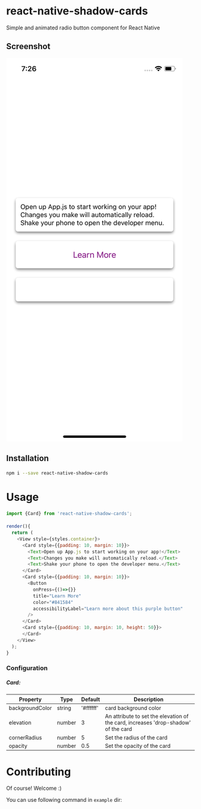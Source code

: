 # react-native-shadow-cards
Simple and animated radio button component for React Native


Screenshot
---

![Demo](./screenshots/screenshot.png)


## Installation

```sh
npm i --save react-native-shadow-cards
```

# Usage

```js
import {Card} from 'react-native-shadow-cards';

render(){
  return (
    <View style={styles.container}>
      <Card style={{padding: 10, margin: 10}}>
        <Text>Open up App.js to start working on your app!</Text>
        <Text>Changes you make will automatically reload.</Text>
        <Text>Shake your phone to open the developer menu.</Text>
      </Card>
      <Card style={{padding: 10, margin: 10}}>
        <Button
          onPress={()=>{}}
          title="Learn More"
          color="#841584"
          accessibilityLabel="Learn more about this purple button"
        />
      </Card>
      <Card style={{padding: 10, margin: 10, height: 50}}>
      </Card>
    </View>
  );
}
```

### Configuration
##### Card:
| Property | Type | Default | Description |
|---------------|----------|-------------|----------------------------------------------------------------|
| backgroundColor | string | '#ffffff' | card background color |
| elevation | number | 3 | An attribute to set the elevation of the card, increases 'drop-shadow' of the card |
| cornerRadius | number | 5 | Set the radius of the card |
| opacity | number | 0.5 | Set the opacity of the card |

# Contributing
Of course! Welcome :)

You can use following command in `example` dir:
